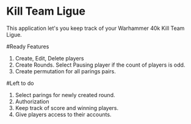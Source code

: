 # Kill Team Ligue

This application let's you keep track of your Warhammer 40k Kill Team Ligue.

#Ready Features

1. Create, Edit, Delete players
2. Create Rounds. Select Pausing player if the count of players is odd.
3. Create permutation for all parings pairs.

#Left to do

1. Select parings for newly created round.
2. Authorization
3. Keep track of score and winning players.
4. Give players access to their accounts.
